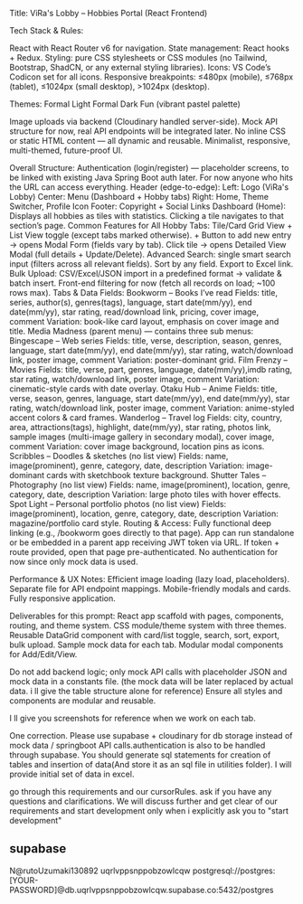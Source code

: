 Title: ViRa's Lobby – Hobbies Portal (React Frontend)

Tech Stack & Rules:

React with React Router v6 for navigation.
State management: React hooks + Redux.
Styling: pure CSS stylesheets or CSS modules (no Tailwind, Bootstrap, ShadCN, or any external styling libraries).
Icons: VS Code’s Codicon set for all icons.
Responsive breakpoints: ≤480px (mobile), ≤768px (tablet), ≤1024px (small desktop), >1024px (desktop).

Themes:
Formal Light
Formal Dark
Fun (vibrant pastel palette)

Image uploads via backend (Cloudinary handled server-side).
Mock API structure for now, real API endpoints will be integrated later.
No inline CSS or static HTML content — all dynamic and reusable.
Minimalist, responsive, multi-themed, future-proof UI.

Overall Structure:
Authentication (login/register) — placeholder screens, to be linked with existing Java Spring Boot auth later. For now anyone who hits the URL can access everything.
Header (edge-to-edge):
	Left: Logo (ViRa's Lobby)
	Center: Menu (Dashboard + Hobby tabs)
	Right: Home, Theme Switcher, Profile Icon
Footer: Copyright + Social Links
Dashboard (Home):
	Displays all hobbies as tiles with statistics.
	Clicking a tile navigates to that section’s page.
Common Features for All Hobby Tabs:
	Tile/Card Grid View + List View toggle (except tabs marked otherwise).
	+ Button to add new entry → opens Modal Form (fields vary by tab).
	Click tile → opens Detailed View Modal (full details + Update/Delete).
	Advanced Search: single smart search input (filters across all relevant fields).
	Sort by any field.
	Export to Excel link.
	Bulk Upload: CSV/Excel/JSON import in a predefined format → validate & batch insert.
	Front-end filtering for now (fetch all records on load; ~100 rows max).
Tabs & Data Fields:
	Bookworm – Books I’ve read
		Fields: title, series, author(s), genres(tags), language, start date(mm/yy), end date(mm/yy), star rating, read/download link, pricing, cover image, comment
		Variation: book-like card layout, emphasis on cover image and title.
	Media Madness (parent menu) — contains three sub menus:
		Bingescape – Web series
			Fields: title, verse, description, season, genres, language, start date(mm/yy), end date(mm/yy), star rating, watch/download link, poster image, comment
			Variation: poster-dominant grid.
		Film Frenzy – Movies
			Fields: title, verse, part, genres, language, date(mm/yy),imdb rating, star rating, watch/download link, poster image, comment
			Variation: cinematic-style cards with date overlay.
		Otaku Hub – Anime
			Fields: title, verse, season, genres, language, start date(mm/yy), end date(mm/yy), star rating, watch/download link, poster image, comment
			Variation: anime-styled accent colors & card frames.
	Wanderlog – Travel log
		Fields: city, country, area, attractions(tags), highlight, date(mm/yy), star rating, photos link, sample images (multi-image gallery in secondary modal), cover image, comment
		Variation: cover image background, location pins as icons.
	Scribbles – Doodles & sketches (no list view)
		Fields: name, image(prominent), genre, category, date, description
		Variation: image-dominant cards with sketchbook texture background.
	Shutter Tales – Photography (no list view)
		Fields: name, image(prominent), location, genre, category, date, description
		Variation: large photo tiles with hover effects.
	Spot Light – Personal portfolio photos (no list view)
		Fields: image(prominent), location, genre, category, date, description
		Variation: magazine/portfolio card style.
Routing & Access:
	Fully functional deep linking (e.g., /bookworm goes directly to that page).
	App can run standalone or be embedded in a parent app receiving JWT token via URL. 
	If token + route provided, open that page pre-authenticated. No authentication for now since only mock data is used.

Performance & UX Notes:
	Efficient image loading (lazy load, placeholders).
	Separate file for API endpoint mappings.
	Mobile-friendly modals and cards. Fully responsive application.

Deliverables for this prompt:
	React app scaffold with pages, components, routing, and theme system.
	CSS module/theme system with three themes.
	Reusable DataGrid component with card/list toggle, search, sort, export, bulk upload.
	Sample mock data for each tab.
	Modular modal components for Add/Edit/View.

Do not add backend logic; only mock API calls with placeholder JSON and mock data in a constants file. (the mock data will be later replaced by actual data. i ll give the table structure alone for reference)
Ensure all styles and components are modular and reusable.

I ll give you screenshots for reference when we work on each tab. 


One correction. Please use supabase + cloudinary for db storage instead of mock data / springboot API calls.authentication is also to be handled through supabase. You should generate sql statements for creation of tables and insertion of data(And store it as an sql file in utilities folder). I will provide initial set of data in excel.  


go through this requirements and our cursorRules. ask if you have any questions and clarifications.
We will discuss further and get clear of our requirements and start development only when i explicitly ask you to "start development"


## supabase
N@rutoUzumaki130892
uqrlvppsnppobzowlcqw
postgresql://postgres:[YOUR-PASSWORD]@db.uqrlvppsnppobzowlcqw.supabase.co:5432/postgres